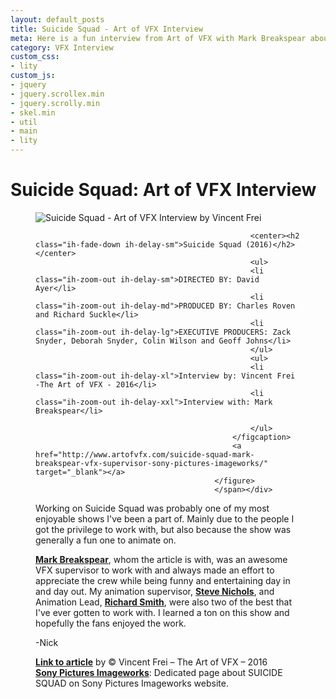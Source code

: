 ```yaml
---
layout: default_posts
title: Suicide Squad - Art of VFX Interview
meta: Here is a fun interview from Art of VFX with Mark Breakspear about the work done on Suicide Squad. 
category: VFX Interview
custom_css:
- lity
custom_js:
- jquery
- jquery.scrollex.min
- jquery.scrolly.min
- skel.min
- util
- main
- lity
---
```


<h1 class="major">Suicide Squad: Art of VFX Interview</h1>

<div><span class="image"><figure class="imghvr-strip-shutter-up"><img src="http://artofvfx.com/wp-content/uploads/2016/08/SuicideSquad_SPI_VFX_03.jpg" alt="Suicide Squad - Art of VFX Interview by Vincent Frei" />
                                                <figcaption>
                                                    
                                                    <center><h2 class="ih-fade-down ih-delay-sm">Suicide Squad (2016)</h2></center>
                                                    <ul>
                                                    <li class="ih-zoom-out ih-delay-sm">DIRECTED BY: David Ayer</li>
                                                    <li class="ih-zoom-out ih-delay-md">PRODUCED BY: Charles Roven and Richard Suckle</li>
                                                    <li class="ih-zoom-out ih-delay-lg">EXECUTIVE PRODUCERS: Zack Snyder, Deborah Snyder, Colin Wilson and Geoff Johns</li>                       
                                                    </ul>                                        
                                                    <ul>
                                                    <li class="ih-zoom-out ih-delay-xl">Interview by: Vincent Frei -The Art of VFX - 2016</li>
                                                    <li class="ih-zoom-out ih-delay-xxl">Interview with: Mark Breakspear</li>
                                                    
                                                    </ul>
                                                </figcaption>
                                                <a href="http://www.artofvfx.com/suicide-squad-mark-breakspear-vfx-supervisor-sony-pictures-imageworks/" target="_blank"></a>
                                            </figure>
                                            </span></div>

Working on Suicide Squad was probably one of my most enjoyable shows I've been a part of. Mainly due to the people I got the privilege to work with, but also because the show was generally a fun one to animate on.

**[Mark Breakspear](http://www.imdb.com/name/nm0106421/)**, whom the article is with, was an awesome VFX supervisor to work with and always made an effort to appreciate the crew while being funny and entertaining day in and day out. My animation supervisor, **[Steve Nichols](http://www.imdb.com/name/nm0629733/)**, and Animation Lead, **[Richard Smith](http://www.imdb.com/name/nm2242449/)**, were also two of the best that I've ever gotten to work with. I learned a ton on this show and hopefully the fans enjoyed the work. 


-Nick

**[Link to article](http://www.artofvfx.com/suicide-squad-mark-breakspear-vfx-supervisor-sony-pictures-imageworks/)** by © Vincent Frei – The Art of VFX – 2016  
**[Sony Pictures Imageworks](http://imageworks.com/shows.php?p=current-shows&s=suicidesquad)**: Dedicated page about SUICIDE SQUAD on Sony Pictures Imageworks website.